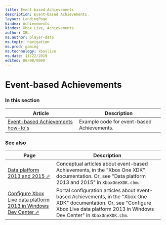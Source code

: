 ```yaml
---
title: Event-based Achievements
description: Event-based Achievements.
layout: LandingPage
kindex: Achievements
kindex: Xbox Live, Achievements
author: XBL
ms.author: player-data
ms.topic: navigation
ms.prod: gaming
ms.technology: xboxlive
ms.date: 11/22/2019
edited: 00/00/0000
---
```


# Event-based Achievements


### In this section

| Article | Description |
|---------|-------------|
| [Event-based Achievements how-to's](how-to/live-achievements-eb-howto-nav.md) | Example code for event-based Achievements. |


### See also

| Page | Description |
|---------|-------------|
| <a href="https://developer.microsoft.com/games/xbox/docs/xdk/data-platform-2013-2015" target="_blank">Data platform 2013 and 2015 &#11008;</a> | Conceptual articles about event-based Achievements, in the "Xbox One XDK" documentation.  Or, see "Data platform 2013 and 2015" in `XboxOneXDK.chm`. |
| <a href="https://developer.microsoft.com/games/xbox/docs/xdk/dev-center-configure-data-platform-2013" target="_blank">Configure Xbox Live data platform 2013 in Windows Dev Center &#11008;</a> | Portal configuration articles about event-based Achievements, in the "Xbox One XDK" documentation. Or, see "Configure Xbox Live data platform 2013 in Windows Dev Center" in `XboxOneXDK.chm`. |
